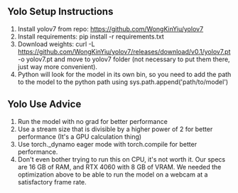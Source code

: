 ## Yolo Setup Instructions

1. Install yolov7 from repo: https://github.com/WongKinYiu/yolov7
2. Install requirements: pip install -r requirements.txt
3. Download weights: curl -L https://github.com/WongKinYiu/yolov7/releases/download/v0.1/yolov7.pt -o yolov7.pt
   and move to yolov7 folder (not necessary to put them there, just way more convenient).
4. Python will look for the model in its own bin, so you need to add the path to the model to the python path using sys.path.append('path/to/model')

## Yolo Use Advice

1. Run the model with no grad for better performance
2. Use a stream size that is divisible by a higher power of 2 for better performance (It's a GPU calculation thing)
3. Use torch.\_dynamo eager mode with torch.compile for better performance.
4. Don't even bother trying to run this on CPU, it's not worth it. Our specs are 16 GB of RAM, and RTX 4060 with 8 GB of VRAM. We needed the optimization above to be able to run the model on a webcam at a satisfactory frame rate.

